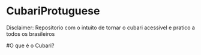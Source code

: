 # CubariProtuguese
Disclaimer: Repositorio com o intuito de tornar o cubari acessivel e pratico a todos os brasileiros

#O que é o Cubari? 

